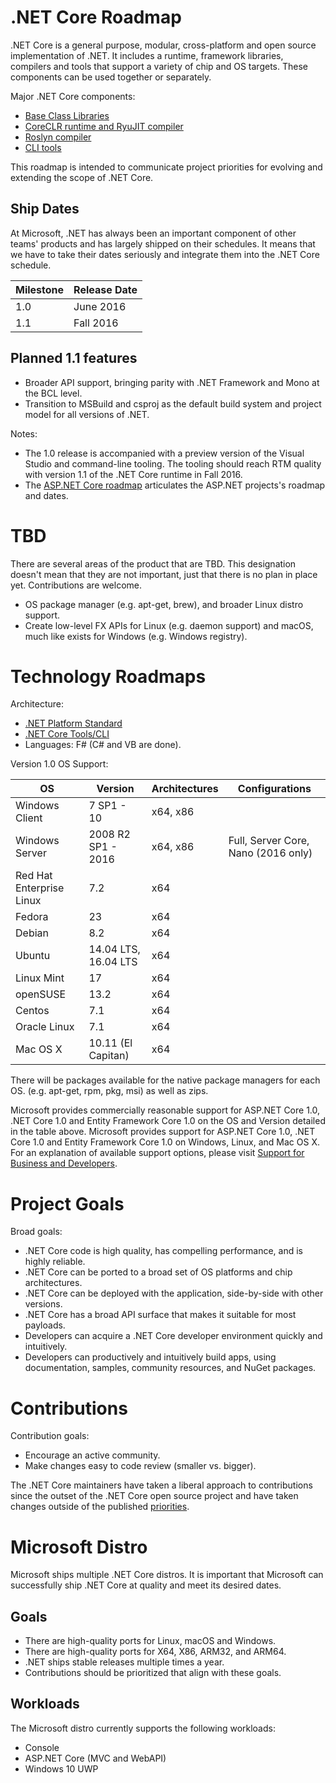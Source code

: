 .NET Core Roadmap
=================

.NET Core is a general purpose, modular, cross-platform and open source implementation of .NET. It includes a runtime, framework libraries, compilers and tools that support a variety of chip and OS targets. These components can be used together or separately.

Major .NET Core components:
- [Base Class Libraries](https://github.com/dotnet/corefx)
- [CoreCLR runtime and RyuJIT compiler](https://github.com/dotnet/coreclr)
- [Roslyn compiler](https://github.com/dotnet/roslyn)
- [CLI tools](https://github.com/dotnet/cli)

This roadmap is intended to communicate project priorities for evolving and extending the scope of .NET Core.

Ship Dates
----------

At Microsoft, .NET has always been an important component of other teams' products and has largely shipped on their schedules. It means that we have to take their dates seriously and integrate them into the .NET Core schedule.

|Milestone|Release Date|
|---------|------------|
|1.0      |   June 2016|
|1.1      |   Fall 2016|

Planned 1.1 features
--------------------

- Broader API support, bringing parity with .NET Framework and Mono at the BCL level.
- Transition to MSBuild and csproj as the default build system and project model for all versions of .NET. 

Notes:

- The 1.0 release is accompanied with a preview version of the Visual Studio and command-line tooling. The tooling should reach RTM quality with version 1.1 of the .NET Core runtime in Fall 2016.
- The [ASP.NET Core roadmap](https://github.com/aspnet/Home/wiki/Roadmap) articulates the ASP.NET projects's roadmap and dates.

TBD
===

There are several areas of the product that are TBD. This designation doesn't mean that they are not important, just that there is no plan in place yet. Contributions are welcome.

- OS package manager (e.g. apt-get, brew), and broader Linux distro support.
- Create low-level FX APIs for Linux (e.g. daemon support) and macOS, much like exists for Windows (e.g. Windows registry).

Technology Roadmaps
===================

Architecture:

- [.NET Platform Standard](https://github.com/dotnet/corefx/blob/master/Documentation/architecture/net-platform-standard.md)
- [.NET Core Tools/CLI](https://docs.microsoft.com/en-us/dotnet/articles/core/tools/index)
- Languages: F# (C# and VB are done).

Version 1.0 OS Support:

OS|Version|Architectures|Configurations
------------------------------|-------------------------------|----------|---
Windows Client                | 7 SP1 - 10                    | x64, x86 |
Windows Server                | 2008 R2 SP1 - 2016            | x64, x86 | Full, Server Core, Nano (2016 only)
Red Hat Enterprise Linux      | 7.2                           | x64      |
Fedora                        | 23                            | x64      |
Debian                        | 8.2                           | x64      |
Ubuntu                        | 14.04 LTS, 16.04 LTS          | x64      |
Linux Mint                    | 17                            | x64      |
openSUSE                      | 13.2                          | x64      |
Centos                        | 7.1                           | x64      |
Oracle Linux                  | 7.1                           | x64      |
Mac OS X                       | 10.11 (El Capitan)            | x64      |

There will be packages available for the native package managers for each OS. (e.g. apt-get, rpm, pkg, msi) as well as zips.

Microsoft provides commercially reasonable support for ASP.NET Core 1.0, .NET Core 1.0 and Entity Framework Core 1.0 on the OS and Version detailed in the table above.
Microsoft provides support for ASP.NET Core 1.0, .NET Core 1.0 and Entity Framework Core 1.0 on Windows, Linux, and Mac OS X.  For an explanation of available support options, please visit [Support for Business and Developers](https://support.microsoft.com/en-us/gp/contactus81?Audience=Commercial&SegNo=4).

Project Goals
=============

Broad goals:

- .NET Core code is high quality, has compelling performance, and is highly reliable.
- .NET Core can be ported to a broad set of OS platforms and chip architectures.
- .NET Core can be deployed with the application, side-by-side with other versions.
- .NET Core has a broad API surface that makes it suitable for most payloads.
- Developers can acquire a .NET Core developer environment quickly and intuitively.
- Developers can productively and intuitively build apps, using documentation, samples, community resources, and NuGet packages.

Contributions
=============

Contribution goals: 

- Encourage an active community.
- Make changes easy to code review (smaller vs. bigger). 

The .NET Core maintainers have taken a liberal approach to contributions since the outset of the .NET Core open source project and have taken changes outside of the published [priorities](https://github.com/dotnet/coreclr/blob/master/Documentation/project-docs/project-priorities.md). 

Microsoft Distro
================

Microsoft ships multiple .NET Core distros. It is important that Microsoft can successfully ship .NET Core at quality and meet its desired dates.

Goals
-----

- There are high-quality ports for Linux, macOS and Windows.
- There are high-quality ports for X64, X86, ARM32, and ARM64.
- .NET ships stable releases multiple times a year.
- Contributions should be prioritized that align with these goals.

Workloads
---------

The Microsoft distro currently supports the following workloads:

- Console
- ASP.NET Core (MVC and WebAPI)
- Windows 10 UWP
